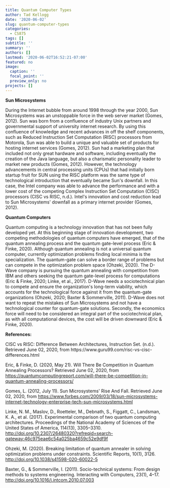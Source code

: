 ```yaml
---
title: Quantum Computer Types
author: Tad Kellogg
date: '2020-06-02'
slug: quantum-computer-types
categories:
  - CS875
tags: []
subtitle: ''
summary: ''
authors: []
lastmod: '2020-06-02T16:52:21-07:00'
featured: no
image:
  caption: ''
  focal_point: ''
  preview_only: no
projects: []
---
```

<b>Sun Microsystems</b>
<p>During the Internet bubble from around 1998 through the year 2000, Sun Microsystems was an unstoppable force in the web server market (Gomes, 2012). Sun was born from a confluence of industry Unix partners and governmental support of university internet research. By using this confluence of knowledge and recent advances in off the shelf components, such as Reduced Instruction Set Computation (RISC) processors from Motorola, Sun was able to build a unique and valuable set of products for hosting internet services (Gomes, 2012). Sun had a marketing plan that included not only great hardware and software, including eventually the creation of the Java language, but also a charismatic personality leader to market new products (Gomes, 2012). However, the technology advancements in central processing units (CPUs) that had initially born startup fruit for SUN using the RISC platform was the same type of technological introduction that eventually became Sun's downfall. In this case, the Intel company was able to advance the performance and with a lower cost of the competing Complex Instruction Set Computation (CISC) processors (CISC vs RISC, n.d.). Intel's innovation and cost reduction lead to Sun Microsystems' downfall as a primary internet provider (Gomes, 2012).
<p><b>Quantum Computers</b>
<p>Quantum computing is a technology innovation that has not been fully developed yet. At this beginning stage of innovation development, two competing methodologies of quantum computers have emerged, that of the quantum annealing process and the quantum gate-level process (Eric & Finke, 2020). Although quantum annealing is not a universal quantum computer, currently optimization problems finding local minima is the specialization. The quantum-gate can solve a border range of problems but can compete in the optimization problem space (Ohzeki, 2020). The D-Wave company is pursuing the quantum annealing with competition from IBM and others seeking the quantum gate-level process for computations (Eric & Finke, 2020; Linke, et al., 2017). D-Wave needs a sociotechnical plan to compete and ensure the organization's long-term viability, which accounts for the technological force against it from the quantum-gate organizations (Ohzeki, 2020; Baxter & Sommerville, 2011). D-Wave does not want to repeat the mistakes of Sun Microsystems and not have a technological counter for quantum-gate solutions. Secondly, the economics force will need to be considered an integral part of the sociotechnical plan, as with all computational devices, the cost will be driven downward (Eric & Finke, 2020).


<b>References:</b>
<p>
CISC vs RISC: Difference Between Architectures, Instruction Set. (n.d.). Retrieved June 02, 2020, from https://www.guru99.com/risc-vs-cisc-differences.html

Eric, & Finke, D. (2020, May 21). Will There Be Competition in Quantum Annealing Processors? Retrieved June 02, 2020, from https://quantumcomputingreport.com/will-there-be-competition-in-quantum-annealing-processors/

Gomes, L. (2012, July 11). Sun Microsystems' Rise And Fall. Retrieved June 02, 2020, from https://www.forbes.com/2009/03/18/sun-microsystems-internet-technology-enterprise-tech-sun-microsystems.html

Linke, N. M., Maslov, D., Roetteler, M., Debnath, S., Figgatt, C., Landsman, K. A., et al. (2017). Experimental comparison of two quantum computing architectures. Proceedings of the National Academy of Sciences of the United States of America, 114(13), 3305–3310. http://doi.org/10.2307/26480320?refreqid=search-gateway:46c975eae6c54a025ba4659c52e9df9f

Ohzeki, M. (2020). Breaking limitation of quantum annealer in solving optimization problems under constraints. Scientific Reports, 10(1), 3126. http://doi.org/10.1038/s41598-020-60022-5

Baxter, G., & Sommerville, I. (2011). Socio-technical systems: From design methods to systems engineering. Interacting with Computers, 23(1), 4–17. http://doi.org/10.1016/j.intcom.2010.07.003
